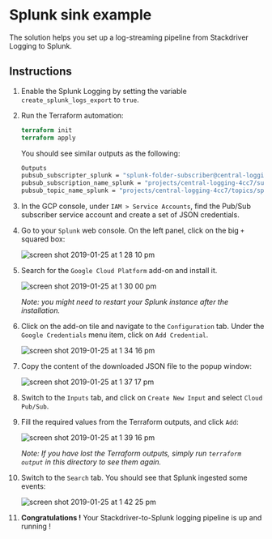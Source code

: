 # Splunk sink example

The solution helps you set up a log-streaming pipeline from Stackdriver Logging to Splunk.

## Instructions

1. Enable the Splunk Logging by setting the variable `create_splunk_logs_export` to `true`.

1. Run the Terraform automation:
    ```terraform
    terraform init
    terraform apply
    ```
    You should see similar outputs as the following:
    ```bash
    Outputs
    pubsub_subscripter_splunk = "splunk-folder-subscriber@central-logging-4cc7.iam.gserviceaccount.com"
    pubsub_subscription_name_splunk = "projects/central-logging-4cc7/subscriptions/splunk-folder-subscription"
    pubsub_topic_name_splunk = "projects/central-logging-4cc7/topics/splunk-folder"
    ```

1. In the GCP console, under `IAM > Service Accounts`, find the Pub/Sub subscriber service account and create a set of JSON credentials.

1. Go to your `Splunk` web console. On the left panel, click on the big `+` squared box:

    ![screen shot 2019-01-25 at 1 28 10 pm](https://user-images.githubusercontent.com/9629314/51768142-170e0c00-20a5-11e9-9190-eac68a057e86.png)

1. Search for the `Google Cloud Platform` add-on and install it.

    ![screen shot 2019-01-25 at 1 30 00 pm](https://user-images.githubusercontent.com/9629314/51768246-65bba600-20a5-11e9-829f-2feae4f295dd.png)

    *Note: you might need to restart your Splunk instance after the installation.*

1. Click on the add-on tile and navigate to the `Configuration` tab. Under the `Google Credentials` menu item, click on `Add Credential`.

    ![screen shot 2019-01-25 at 1 34 16 pm](https://user-images.githubusercontent.com/9629314/51768443-f72b1800-20a5-11e9-955c-4c3ae6952e7f.png)

1. Copy the content of the downloaded JSON file to the popup window:

    ![screen shot 2019-01-25 at 1 37 17 pm](https://user-images.githubusercontent.com/9629314/51768595-5c7f0900-20a6-11e9-9135-d28fa4fbff20.png)

1. Switch to the `Inputs` tab, and click on `Create New Input` and select `Cloud Pub/Sub`.

1. Fill the required values from the Terraform outputs, and click `Add`:

    ![screen shot 2019-01-25 at 1 39 16 pm](https://user-images.githubusercontent.com/9629314/51768687-a1a33b00-20a6-11e9-9871-b4b6c97f29bb.png)

    *Note: If you have lost the Terraform outputs, simply run `terraform output` in this directory to see them again.*

1. Switch to the `Search` tab. You should see that Splunk ingested some events:

    ![screen shot 2019-01-25 at 1 42 25 pm](https://user-images.githubusercontent.com/9629314/51768902-33ab4380-20a7-11e9-8f91-22d4eed777e7.png)

1. **Congratulations !** Your Stackdriver-to-Splunk logging pipeline is up and running !

<!-- BEGIN TFDOC -->

<!-- END TFDOC -->